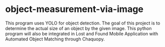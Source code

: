 # object-measurement-via-image
This program uses YOLO for object detection. The goal of this project is to determine the actual size of an object by the given image. This python program will also be integrated in Lost and Found Mobile Application with Automated Object Matching through Chaquopy. 
